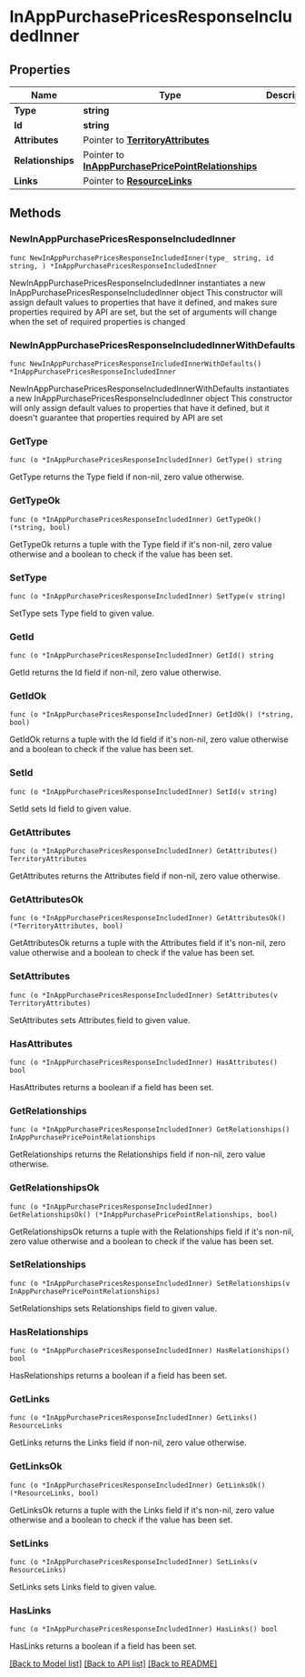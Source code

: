 # InAppPurchasePricesResponseIncludedInner

## Properties

Name | Type | Description | Notes
------------ | ------------- | ------------- | -------------
**Type** | **string** |  | 
**Id** | **string** |  | 
**Attributes** | Pointer to [**TerritoryAttributes**](TerritoryAttributes.md) |  | [optional] 
**Relationships** | Pointer to [**InAppPurchasePricePointRelationships**](InAppPurchasePricePointRelationships.md) |  | [optional] 
**Links** | Pointer to [**ResourceLinks**](ResourceLinks.md) |  | [optional] 

## Methods

### NewInAppPurchasePricesResponseIncludedInner

`func NewInAppPurchasePricesResponseIncludedInner(type_ string, id string, ) *InAppPurchasePricesResponseIncludedInner`

NewInAppPurchasePricesResponseIncludedInner instantiates a new InAppPurchasePricesResponseIncludedInner object
This constructor will assign default values to properties that have it defined,
and makes sure properties required by API are set, but the set of arguments
will change when the set of required properties is changed

### NewInAppPurchasePricesResponseIncludedInnerWithDefaults

`func NewInAppPurchasePricesResponseIncludedInnerWithDefaults() *InAppPurchasePricesResponseIncludedInner`

NewInAppPurchasePricesResponseIncludedInnerWithDefaults instantiates a new InAppPurchasePricesResponseIncludedInner object
This constructor will only assign default values to properties that have it defined,
but it doesn't guarantee that properties required by API are set

### GetType

`func (o *InAppPurchasePricesResponseIncludedInner) GetType() string`

GetType returns the Type field if non-nil, zero value otherwise.

### GetTypeOk

`func (o *InAppPurchasePricesResponseIncludedInner) GetTypeOk() (*string, bool)`

GetTypeOk returns a tuple with the Type field if it's non-nil, zero value otherwise
and a boolean to check if the value has been set.

### SetType

`func (o *InAppPurchasePricesResponseIncludedInner) SetType(v string)`

SetType sets Type field to given value.


### GetId

`func (o *InAppPurchasePricesResponseIncludedInner) GetId() string`

GetId returns the Id field if non-nil, zero value otherwise.

### GetIdOk

`func (o *InAppPurchasePricesResponseIncludedInner) GetIdOk() (*string, bool)`

GetIdOk returns a tuple with the Id field if it's non-nil, zero value otherwise
and a boolean to check if the value has been set.

### SetId

`func (o *InAppPurchasePricesResponseIncludedInner) SetId(v string)`

SetId sets Id field to given value.


### GetAttributes

`func (o *InAppPurchasePricesResponseIncludedInner) GetAttributes() TerritoryAttributes`

GetAttributes returns the Attributes field if non-nil, zero value otherwise.

### GetAttributesOk

`func (o *InAppPurchasePricesResponseIncludedInner) GetAttributesOk() (*TerritoryAttributes, bool)`

GetAttributesOk returns a tuple with the Attributes field if it's non-nil, zero value otherwise
and a boolean to check if the value has been set.

### SetAttributes

`func (o *InAppPurchasePricesResponseIncludedInner) SetAttributes(v TerritoryAttributes)`

SetAttributes sets Attributes field to given value.

### HasAttributes

`func (o *InAppPurchasePricesResponseIncludedInner) HasAttributes() bool`

HasAttributes returns a boolean if a field has been set.

### GetRelationships

`func (o *InAppPurchasePricesResponseIncludedInner) GetRelationships() InAppPurchasePricePointRelationships`

GetRelationships returns the Relationships field if non-nil, zero value otherwise.

### GetRelationshipsOk

`func (o *InAppPurchasePricesResponseIncludedInner) GetRelationshipsOk() (*InAppPurchasePricePointRelationships, bool)`

GetRelationshipsOk returns a tuple with the Relationships field if it's non-nil, zero value otherwise
and a boolean to check if the value has been set.

### SetRelationships

`func (o *InAppPurchasePricesResponseIncludedInner) SetRelationships(v InAppPurchasePricePointRelationships)`

SetRelationships sets Relationships field to given value.

### HasRelationships

`func (o *InAppPurchasePricesResponseIncludedInner) HasRelationships() bool`

HasRelationships returns a boolean if a field has been set.

### GetLinks

`func (o *InAppPurchasePricesResponseIncludedInner) GetLinks() ResourceLinks`

GetLinks returns the Links field if non-nil, zero value otherwise.

### GetLinksOk

`func (o *InAppPurchasePricesResponseIncludedInner) GetLinksOk() (*ResourceLinks, bool)`

GetLinksOk returns a tuple with the Links field if it's non-nil, zero value otherwise
and a boolean to check if the value has been set.

### SetLinks

`func (o *InAppPurchasePricesResponseIncludedInner) SetLinks(v ResourceLinks)`

SetLinks sets Links field to given value.

### HasLinks

`func (o *InAppPurchasePricesResponseIncludedInner) HasLinks() bool`

HasLinks returns a boolean if a field has been set.


[[Back to Model list]](../README.md#documentation-for-models) [[Back to API list]](../README.md#documentation-for-api-endpoints) [[Back to README]](../README.md)


